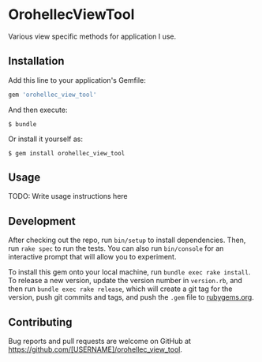 # OrohellecViewTool

Various view specific methods for application I use.

## Installation

Add this line to your application's Gemfile:

```ruby
gem 'orohellec_view_tool'
```

And then execute:

    $ bundle

Or install it yourself as:

    $ gem install orohellec_view_tool

## Usage

TODO: Write usage instructions here

## Development

After checking out the repo, run `bin/setup` to install dependencies. Then, run `rake spec` to run the tests. You can also run `bin/console` for an interactive prompt that will allow you to experiment.

To install this gem onto your local machine, run `bundle exec rake install`. To release a new version, update the version number in `version.rb`, and then run `bundle exec rake release`, which will create a git tag for the version, push git commits and tags, and push the `.gem` file to [rubygems.org](https://rubygems.org).

## Contributing

Bug reports and pull requests are welcome on GitHub at https://github.com/[USERNAME]/orohellec_view_tool.
